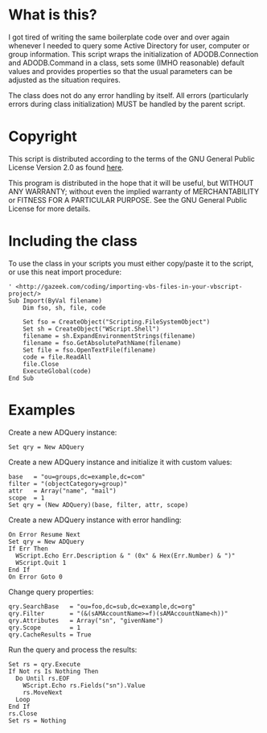What is this?
=============

I got tired of writing the same boilerplate code over and over again whenever I
needed to query some Active Directory for user, computer or group information.
This script wraps the initialization of ADODB.Connection and ADODB.Command in
a class, sets some (IMHO reasonable) default values and provides properties so
that the usual parameters can be adjusted as the situation requires.

The class does not do any error handling by itself. All errors (particularly
errors during class initialization) MUST be handled by the parent script.

Copyright
=========

This script is distributed according to the terms of the GNU General Public
License Version 2.0 as found [here][1].

This program is distributed in the hope that it will be useful, but WITHOUT ANY
WARRANTY; without even the implied warranty of MERCHANTABILITY or FITNESS FOR A
PARTICULAR PURPOSE.  See the GNU General Public License for more details.

Including the class
===================

To use the class in your scripts you must either copy/paste it to the script,
or use this neat import procedure:

    ' <http://gazeek.com/coding/importing-vbs-files-in-your-vbscript-project/>
    Sub Import(ByVal filename)
    	Dim fso, sh, file, code

    	Set fso = CreateObject("Scripting.FileSystemObject")
    	Set sh = CreateObject("WScript.Shell")
    	filename = sh.ExpandEnvironmentStrings(filename)
    	filename = fso.GetAbsolutePathName(filename)
    	Set file = fso.OpenTextFile(filename)
    	code = file.ReadAll
    	file.Close
    	ExecuteGlobal(code)
    End Sub


Examples
========

Create a new ADQuery instance:

    Set qry = New ADQuery

Create a new ADQuery instance and initialize it with custom values:

    base   = "ou=groups,dc=example,dc=com"
    filter = "(objectCategory=group)"
    attr   = Array("name", "mail")
    scope  = 1
    Set qry = (New ADQuery)(base, filter, attr, scope)

Create a new ADQuery instance with error handling:

    On Error Resume Next
    Set qry = New ADQuery
    If Err Then
      WScript.Echo Err.Description & " (0x" & Hex(Err.Number) & ")"
      WScript.Quit 1
    End If
    On Error Goto 0

Change query properties:

    qry.SearchBase   = "ou=foo,dc=sub,dc=example,dc=org"
    qry.Filter       = "(&(sAMAccountName>=f)(sAMAccountName<h))"
    qry.Attributes   = Array("sn", "givenName")
    qry.Scope        = 1
    qry.CacheResults = True

Run the query and process the results:

    Set rs = qry.Execute
    If Not rs Is Nothing Then
      Do Until rs.EOF
        WScript.Echo rs.Fields("sn").Value
        rs.MoveNext
      Loop
    End If
    rs.Close
    Set rs = Nothing

[1]: http://www.gnu.org/licenses/old-licenses/gpl-2.0.html
